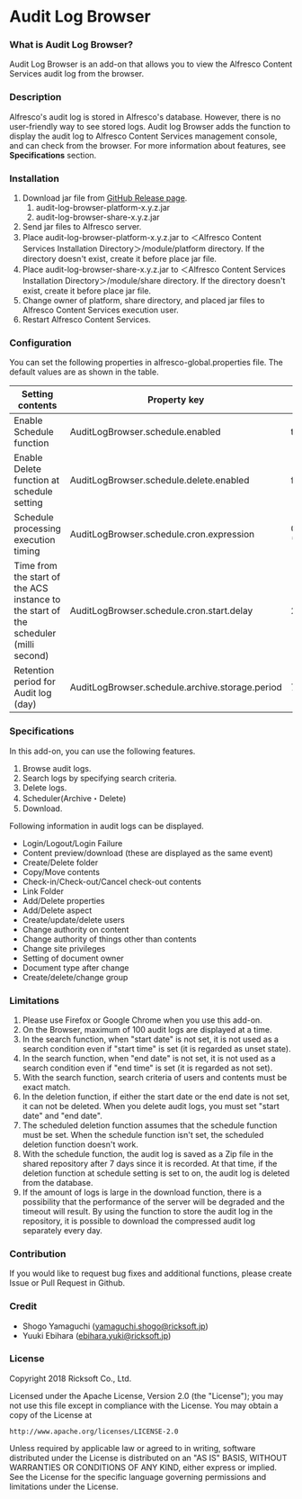 

# Audit Log Browser

### What is Audit Log Browser?

Audit Log Browser is an add-on that allows you to view the Alfresco Content Services audit log from the browser.

### Description

Alfresco's audit log is stored in Alfresco's database. However, there is no user-friendly way to see stored logs. Audit log Browser adds the function to display the audit log to Alfresco Content Services management console, and can check from the browser.
For more information about features, see **Specifications** section.

### Installation

1. Download jar file from [GitHub Release page](https://github.com/Ricksoft-OSS/audit-log-browser/releases).
    1. audit-log-browser-platform-x.y.z.jar
    2. audit-log-browser-share-x.y.z.jar
2. Send jar files to Alfresco server.
3. Place audit-log-browser-platform-x.y.z.jar to ＜Alfresco Content Services Installation Directory＞/module/platform directory. If the directory doesn't exist, create it before place jar file.
4. Place audit-log-browser-share-x.y.z.jar to ＜Alfresco Content Services Installation Directory＞/module/share directory. If the directory doesn't exist, create it before place jar file.
5. Change owner of platform, share directory, and placed jar files to Alfresco Content Services execution user.
6. Restart Alfresco Content Services.

### Configuration

You can set the following properties in alfresco-global.properties file. The default values are as shown in the table.

|Setting contents|Property key|Default|
|--------|--------------|------------|
|Enable Schedule function |AuditLogBrowser.schedule.enabled|true|
|Enable Delete function at schedule setting|AuditLogBrowser.schedule.delete.enabled|false|
|Schedule processing execution timing |AuditLogBrowser.schedule.cron.expression|0 0 * * * ?|
|Time from the start of the ACS instance to the start of the scheduler (milli second)|AuditLogBrowser.schedule.cron.start.delay|240000|
|Retention period for Audit log (day)|AuditLogBrowser.schedule.archive.storage.period|7|

### Specifications

In this add-on, you can use the following features.

1. Browse audit logs.
2. Search logs by specifying search criteria.
3. Delete logs.
4. Scheduler(Archive・Delete)
5. Download.

Following information in audit logs can be displayed.

- Login/Logout/Login Failure
- Content preview/download (these are displayed as the same event)
- Create/Delete folder
- Copy/Move contents
- Check-in/Check-out/Cancel check-out contents
- Link Folder
- Add/Delete properties
- Add/Delete aspect
- Create/update/delete users
- Change authority on content
- Change authority of things other than contents
- Change site privileges
- Setting of document owner
- Document type after change
- Create/delete/change group

### Limitations

1. Please use Firefox or Google Chrome when you use this add-on.
2. On the Browser, maximum of 100 audit logs are displayed at a time.
3. In the search function, when "start date" is not set, it is not used as a search condition even if "start time" is set (it is regarded as unset state).
4. In the search function, when "end date" is not set, it is not used as a search condition even if "end time" is set (it is regarded as not set).
5. With the search function, search criteria of users and contents must be exact match.
6. In the deletion function, if either the start date or the end date is not set, it can not be deleted. When you delete audit logs, you must set "start date" and "end date".
7. The scheduled deletion function assumes that the schedule function must be set. When the schedule function isn't set, the scheduled deletion function doesn't work.
8. With the schedule function, the audit log is saved as a Zip file in the shared repository after 7 days since it is recorded. At that time, if the deletion function at schedule setting is set to on, the audit log is deleted from the database.
9. If the amount of logs is large in the download function, there is a possibility that the performance of the server will be degraded and the timeout will result. By using the function to store the audit log in the repository, it is possible to download the compressed audit log separately every day.

### Contribution

If you would like to request bug fixes and additional functions, please create Issue or Pull Request in Github.

### Credit

- Shogo Yamaguchi (yamaguchi.shogo@ricksoft.jp)
- Yuuki Ebihara (ebihara.yuki@ricksoft.jp)

### License

Copyright 2018 Ricksoft Co., Ltd.

Licensed under the Apache License, Version 2.0 (the "License");
you may not use this file except in compliance with the License.
You may obtain a copy of the License at

    http://www.apache.org/licenses/LICENSE-2.0

Unless required by applicable law or agreed to in writing, software
distributed under the License is distributed on an "AS IS" BASIS,
WITHOUT WARRANTIES OR CONDITIONS OF ANY KIND, either express or implied.
See the License for the specific language governing permissions and
limitations under the License.
